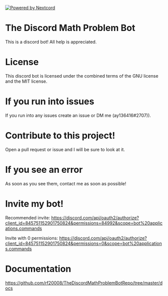 [![Powered by Nextcord](https://custom-icon-badges.herokuapp.com/badge/-Powered%20by%20Nextcord-0d1620?logo=nextcord)](https://github.com/nextcord/nextcord "Powered by Nextcord Python API Wrapper")

# The Discord Math Problem Bot

This is a discord bot! All help is appreciated.

# License

This discord bot is licensed under the combined terms of the GNU license and the MIT license.

# If you run into issues
If you run into any issues create an issue or DM me (ay136416#2707)). 

# Contribute to this project!

Open a pull request or issue and I will be sure to look at it.

# If you see an error

As soon as you see them, contact me as soon as possible!

# Invite my bot!

Recommended invite: https://discord.com/api/oauth2/authorize?client_id=845751152901750824&permissions=84992&scope=bot%20applications.commands

Invite with 0 permissions: https://discord.com/api/oauth2/authorize?client_id=845751152901750824&permissions=0&scope=bot%20applications.commands

# Documentation

https://github.com/rf20008/TheDiscordMathProblemBotRepo/tree/master/docs